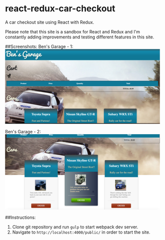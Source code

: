 # react-redux-car-checkout
A car checkout site using React with Redux.

Please note that this site is a sandbox for React and Redux and I'm constantly adding improvements and testing different features in this site.

##Screenshots:
Ben's Garage - 1: 
![alt text](images/bens-garage-1.png "Ben's Garage - 1")

Ben's Garage - 2: 
![alt text](images/bens-garage-2.png "Ben's Garage - 2")


##Instructions:
1. Clone git repository and run ```gulp``` to start webpack dev server.
2. Navigate to ```http://localhost:4000/public/``` in order to start the site.
